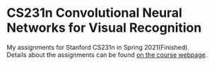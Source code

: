 # CS231n Convolutional Neural Networks for Visual Recognition
My assignments for Stanford CS231n in Spring 2021(Finished).  
Details about the assignments can be found [on the course webpage](http://cs231n.github.io/).
